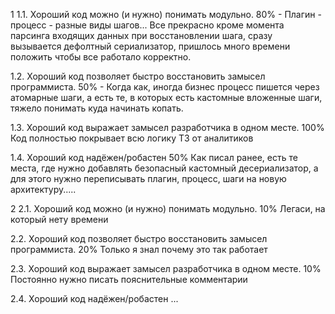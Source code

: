 1
1.1. Хороший код можно (и нужно) понимать модульно.
80% - Плагин - процесс - разные виды шагов... Все прекрасно кроме момента парсинга входящих данных при восстановлении шага, сразу вызывается дефолтный сериализатор, пришлось много времени положить чтобы все работало корректно.

1.2. Хороший код позволяет быстро восстановить замысел программиста.
50% - Когда как, иногда бизнес процесс пишется через атомарные шаги, а есть те, в которых есть кастомные вложенные шаги, тяжело понимать куда начинать копать.

1.3. Хороший код выражает замысел разработчика в одном месте.
100% Код полностью покрывает всю логику ТЗ от аналитиков

1.4. Хороший код надёжен/робастен
50% Как писал ранее, есть те места, где нужно добавлять безопасный кастомный десериализатор, а для этого нужно переписывать плагин, процесс, шаги на новую архитектуру.....

2
2.1. Хороший код можно (и нужно) понимать модульно.
10% Легаси, на который нету времени

2.2. Хороший код позволяет быстро восстановить замысел программиста.
20% Только я знал почему это так работает

2.3. Хороший код выражает замысел разработчика в одном месте.
10% Постоянно нужно писать пояснительные комментарии

2.4. Хороший код надёжен/робастен
...
